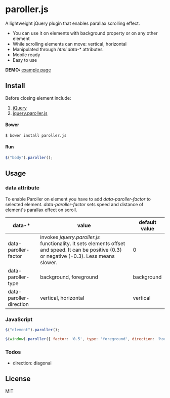 # paroller.js

A lightweight jQuery plugin that enables parallax scrolling effect.
  - You can use it on elements with background property or on any other element
  - While scrolling elements can move: vertical, horizontal
  - Manipulated through *html data-** attributes
  - Mobile ready
  - Easy to use

**DEMO:** [example page](https://tgomilar.github.io/paroller.js/)

## Install
Before closing </body> element include:

1. [jQuery](http://jquery.com/download/)
2. [jquery.paroller.js](https://github.com/tgomilar/paroller.js/tree/master/dist)

#### Bower

```sh
$ bower install paroller.js
```
#### Run
```javascript
$("body").paroller();
```

## Usage
### data attribute
To enable Paroller on element you have to add *data-paroller-factor* to selected element. 
*data-paroller-factor* sets speed and distance of element's parallax effect on scroll. 


| data-* | value | default value |
| ------ | ------ | ------ |
| data-paroller-factor | invokes *jquery.paroller.js* functionality. It sets elements offset and speed. It can be positive (0.3) or negative (-0.3). Less means slower. | 0 |
| data-paroller-type | background, foreground | background |
| data-paroller-direction | vertical, horizontal | vertical |

### JavaScript
```javascript
$("element").paroller();
```
```javascript
$(window).paroller({ factor: '0.5', type: 'foreground', direction: 'horizontal' });
```

### Todos

 - direction: diagonal

License
----

MIT

